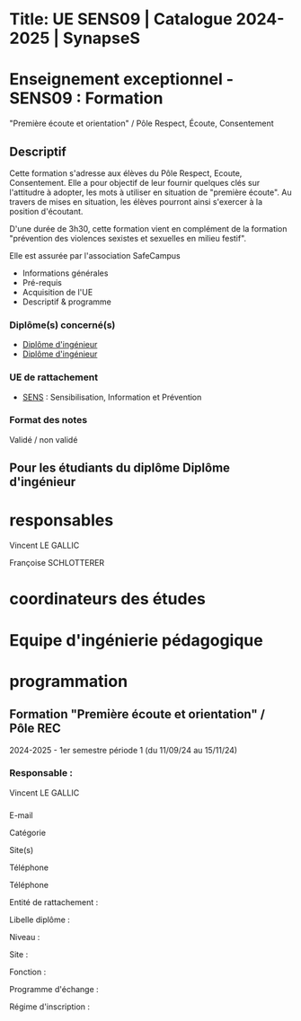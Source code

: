 # Title: UE SENS09 | Catalogue 2024-2025 | SynapseS

#  [ ](/catalogue/2024-2025) Enseignement exceptionnel \- SENS09 : Formation
"Première écoute et orientation" / Pôle Respect, Écoute, Consentement

##

## Descriptif

Cette formation s'adresse aux élèves du Pôle Respect, Ecoute, Consentement.
Elle a pour objectif de leur fournir quelques clés sur l'attitudre à adopter,
les mots à utiliser en situation de "première écoute". Au travers de mises en
situation, les élèves pourront ainsi s'exercer à la position d'écoutant.

D'une durée de 3h30, cette formation vient en complément de la formation
"prévention des violences sexistes et sexuelles en milieu festif".

Elle est assurée par l'association SafeCampus

  * Informations générales
  * Pré-requis
  * Acquisition de l'UE
  * Descriptif & programme

### Diplôme(s) concerné(s)

  * [Diplôme d'ingénieur](/catalogue/2024-2025/diplome/4/ING-diplome-d-ingenieur)
  * [Diplôme d'ingénieur](/catalogue/2024-2025/diplome/4/ING-diplome-d-ingenieur)

### UE de rattachement

  * [SENS](/catalogue/2024-2025/ue/24849/SENS-sensibilisation-information-et-prevention) : Sensibilisation, Information et Prévention

### Format des notes

Validé / non validé

## Pour les étudiants du diplôme Diplôme d'ingénieur

# responsables

Vincent LE GALLIC

Françoise SCHLOTTERER

# coordinateurs des études

# Equipe d'ingénierie pédagogique

# programmation

## Formation "Première écoute et orientation" / Pôle REC

2024-2025 - 1er semestre période 1 (du 11/09/24 au 15/11/24)

### Responsable :

Vincent LE GALLIC

###

E-mail

Catégorie

Site(s)

Téléphone

Téléphone

Entité de rattachement :

Libelle diplôme :

Niveau :

Site :

Fonction :

Programme d'échange :

Régime d'inscription :


